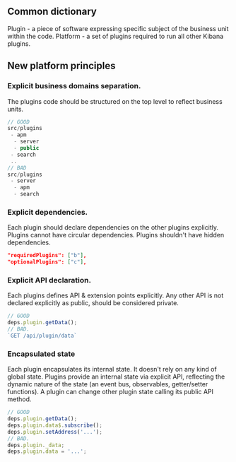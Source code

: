 ## Common dictionary
Plugin - a piece of software expressing specific subject of the business unit within the code.
Platform - a set of plugins required to run all other Kibana plugins.

## New platform principles
### Explicit business domains separation.
The plugins code should be structured on the top level to reflect business units.
```js
// GOOD
src/plugins
 - apm
  - server
  - public
 - search
 ..
// BAD
src/plugins
 - server
  - apm
  - search
```
### Explicit dependencies.
Each plugin should declare dependencies on the other plugins explicitly. Plugins cannot have circular dependencies. Plugins shouldn't have hidden dependencies.
```json
"requiredPlugins": ["b"],
"optionalPlugins": ["c"],
```
### Explicit API declaration.
Each plugins defines API & extension points explicitly. Any other API is not declared explicitly as public, should be considered private.
```js
// GOOD
deps.plugin.getData();
// BAD.
`GET /api/plugin/data`
```
### Encapsulated state
Each plugin encapsulates its internal state. It doesn't rely on any kind of global state. Plugins provide an internal state via explicit API, reflecting the dynamic nature of the state (an event bus, observables, getter/setter functions). A plugin can change other plugin state calling its public API method.
```js
// GOOD
deps.plugin.getData();
deps.plugin.data$.subscribe();
deps.plugin.setAddress('...');
// BAD.
deps.plugin._data;
deps.plugin.data = '...';
```
